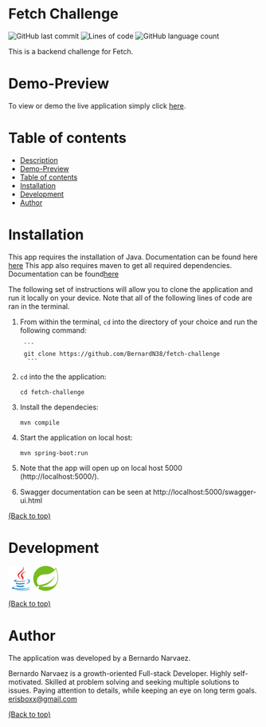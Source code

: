 # Fetch Challenge


![GitHub last commit](https://img.shields.io/github/last-commit/bernardn38/fetch-challenge)
![Lines of code](https://img.shields.io/tokei/lines/github/bernardn38/fetch-challenge)
![GitHub language count](https://img.shields.io/github/languages/count/bernardn38/fetch-challenge?color=red)

This is a backend challenge for Fetch.

# Demo-Preview
To view or demo the live application simply click [here](https://young-brook-14242.herokuapp.com/swagger-ui/index.html).

# Table of contents
- [Description](#Fetch)
- [Demo-Preview](#demo-preview)
- [Table of contents](#table-of-contents)
- [Installation](#installation)
- [Development](#development)
- [Author](#author)

# Installation

This app requires the installation of Java. Documentation can be found here [here](https://www.java.com/en/download/help/download_options.html)
This app also requires maven to get all required dependencies. Documentation can be found[here](https://maven.apache.org/install.html)


The following set of instructions will allow you to clone the application and run it locally on your device. Note that all of the following lines of code are ran in the terminal.

1. From within the terminal, `cd` into the directory of your choice and run the following command:

        ```
        git clone https://github.com/BernardN38/fetch-challenge
         ```

2. `cd` into the the application: 
	
	```
	cd fetch-challenge
	```

3. Install the dependecies:

	```
	mvn compile
	```
	
4. Start the application on local host:

	```
	mvn spring-boot:run
	```
	
5. Note that the app will open up on local host 5000 (http://localhost:5000/). 
6. Swagger documentation can be seen at http://localhost:5000/swagger-ui.html

	
[(Back to top)](#table-of-contents)



# Development




<img src="https://raw.githubusercontent.com/devicons/devicon/1119b9f84c0290e0f0b38982099a2bd027a48bf1/icons/java/java-original.svg" alt="Java Logo" height="50px" width="50px"><img src="https://raw.githubusercontent.com/devicons/devicon/1119b9f84c0290e0f0b38982099a2bd027a48bf1/icons/spring/spring-original.svg" alt="Spring Logo" height="50px" width="50px">







[(Back to top)](#table-of-contents)

# Author

The application was developed by a Bernardo Narvaez.

Bernardo Narvaez is a growth-oriented Full-stack Developer. Highly self-motivated. Skilled at problem solving and seeking multiple solutions to issues. Paying attention to details, while keeping an eye on long term goals.
[erisboxx@gmail.com](erisboxx@gmail.com)

[(Back to top)](#table-of-contents)
